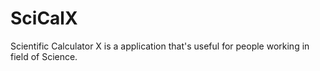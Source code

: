 # SciCalX
Scientific Calculator X is a application that's useful for people working in field of Science.
